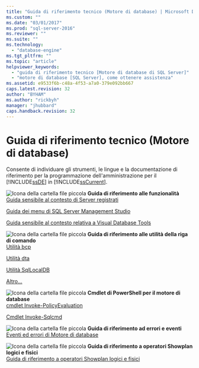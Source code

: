 ```yaml
---
title: "Guida di riferimento tecnico (Motore di database) | Microsoft Docs"
ms.custom: ""
ms.date: "03/01/2017"
ms.prod: "sql-server-2016"
ms.reviewer: ""
ms.suite: ""
ms.technology: 
  - "database-engine"
ms.tgt_pltfrm: ""
ms.topic: "article"
helpviewer_keywords: 
  - "guida di riferimento tecnico [Motore di database di SQL Server]"
  - "motore di database [SQL Server], come ottenere assistenza"
ms.assetid: e9533f6b-c48a-4f53-a7a0-379e092bb667
caps.latest.revision: 32
author: "BYHAM"
ms.author: "rickbyh"
manager: "jhubbard"
caps.handback.revision: 32
---
```

# Guida di riferimento tecnico (Motore di database)
  Consente di individuare gli strumenti, le lingue e la documentazione di riferimento per la programmazione dell'amministrazione per il [!INCLUDE[ssDE](../includes/ssde-md.md)] in [!INCLUDE[ssCurrent](../includes/sscurrent-md.md)].  
  
 ![Icona della cartella file piccola](../analysis-services/media/filefolder-small.png "Icona della cartella file piccola") **Guida di riferimento alle funzionalità**  
 [Guida sensibile al contesto di Server registrati](../tools/sql-server-management-studio/registered-servers-f1-help.md)  
  
 [Guida dei menu di SQL Server Management Studio](../ssms/menu-help/sql-server-management-studio-menu-help.md)  
  
 [Guida sensibile al contesto relativa a Visual Database Tools](../ssms/visual-db-tools/visual-database-tools-f1-help.md)  
  
 ![Icona della cartella file piccola](../analysis-services/media/filefolder-small.png "Icona della cartella file piccola") **Guida di riferimento alle utilità della riga di comando**  
 [Utilità bcp](../tools/bcp-utility.md)  
  
 [Utilità dta](../tools/dta/dta-utility.md)  
  
 [Utilità SqlLocalDB](../tools/sqllocaldb-utility.md)  
  
 [Altro…](../tools/command-prompt-utility-reference-database-engine.md)  
  
 ![Icona della cartella file piccola](../analysis-services/media/filefolder-small.png "Icona della cartella file piccola") **Cmdlet di PowerShell per il motore di database**  
 [cmdlet Invoke-PolicyEvaluation](../powershell/invoke-policyevaluation-cmdlet.md)  
  
 [Cmdlet Invoke-Sqlcmd](../powershell/invoke-sqlcmd-cmdlet.md)  
  
 ![Icona della cartella file piccola](../analysis-services/media/filefolder-small.png "Icona della cartella file piccola") **Guida di riferimento ad errori e eventi**  
 [Eventi ed errori di Motore di database](../relational-databases/errors-events/database-engine-events-and-errors.md)  
  
 ![Icona della cartella file piccola](../analysis-services/media/filefolder-small.png "Icona della cartella file piccola") **Guida di riferimento a operatori Showplan logici e fisici**  
 [Guida di riferimento a operatori Showplan logici e fisici](../relational-databases/showplan-logical-and-physical-operators-reference.md)  
  
  